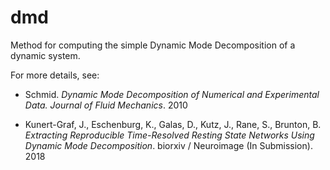 # dmd

Method for computing the simple Dynamic Mode Decomposition of a dynamic system.

For more details, see:

  * Schmid.  *Dynamic Mode Decomposition of Numerical and Experimental Data. Journal of Fluid Mechanics*.  2010

  * Kunert-Graf, J., Eschenburg, K., Galas, D., Kutz, J., Rane, S., Brunton, B.  *Extracting Reproducible Time-Resolved Resting State Networks Using Dynamic Mode Decomposition*.  biorxiv / Neuroimage (In Submission).  2018
